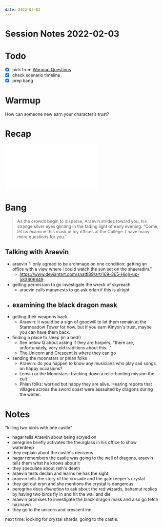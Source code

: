 ```yaml
---
date: 2022-02-03
---
```

# Session Notes 2022-02-03

# Todo

- [x]  pick from [Warmup Questions](../%F0%9F%A7%B0%20Toolbox/%E2%9D%93%20Warmup%20Questions.md)
- [x]  check scenario timeline
- [x]  prep bang
# Warmup
How can someone new earn your character’s trust?
# Recap
![the-council-convenes](../../logbook/the-council-convenes.md)

# Bang
> As the crowds begin to disperse, Araevin strides toward you, his strange silver eyes glinting in the fading light of early evening. "Come, let us examine this mask in my offices at the College. I have many more questions for you."
## Talking with Araevin
- araevin "i only agreed to be archmage on one condition: getting an office with a view where i could watch the sun set on the shaeradim."
	- https://www.deviantart.com/snatti89/art/169-365-High-up-583806649 
- getting permission to go investigate the wreck of skyreach
	- araevin calls manynests to go ask erlan if this is alright
- examining the black dragon mask
	- 
- getting their weapons back
	- Araevin: it would be a sign of goodwill to let them remain at the Starmeadow Tower for now. but if you earn Kinyon's trust, maybe you can have them back.
- finding a place to sleep (in a bed!)
	- See below Q about asking if they are harpers, "there are, unfortunately, very old traditions about this..."
	- The Unicorn and Crescent is where they can go
- sending the moonstars or phlan folks
	- Araevin: do you happen to know any musicians who play sad songs on happy occasions?
	- Leosin or the Moonstars: tracking down a relic-hunting mission the cult 
	- Phlan folks: worried but happy they are alive. Hearing reports that villages across the sword coast were assaulted by dragons during the winter.
# Notes
"killing two birds with one castle"
- hagar tells Araevin about being scryed on
- peregrine briefly activates the theurglass in his office to show waterdeep
- they explain about the castle's denizens
- hagar remembers the castle was going to the well of dragons, araevin tells them what he knows about it
- they speculate about rath's death
- araevin tests declan and learns he has the sight
- araevin tells the story of the crusade and the gatekeeper's crystal
- they get out eryn and she mentions the crystal is dangerous
- peregrine does *divination* to ask about the red wizards, bahamut replies by having two birds fly in and hit the wall and die
- araevin promises to investigate the black dragon mask and also go fetch hazirawn
- they go to the unicorn and crescent inn

next time: looking for crystal shards, going to the castle.